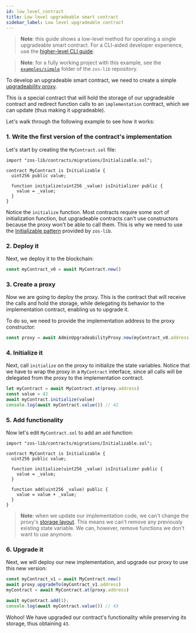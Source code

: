 ```yaml
---
id: low_level_contract
title: Low level upgradeable smart contract
sidebar_label: Low level upgradeable contract
---
```


> **Note**: this guide shows a low-level method for operating a single upgradeable smart contract. For a CLI-aided developer experience, use the [higher-level CLI guide](setup.md).

> **Note**: for a fully working project with this example, see the [`examples/simple`](https://github.com/zeppelinos/zos-lib/tree/master/examples/simple) folder of the `zos-lib` repository.

To develop an upgradeable smart contract, we need to create a simple [upgradeability proxy](https://blog.zeppelinos.org/proxy-patterns/).

This is a special contract that will hold the storage of our upgradeable contract and redirect function calls to an `implementation` contract, which we can update (thus making it upgradeable).

Let's walk through the following example to see how it works:

### 1. Write the first version of the contract's implementation

Let's start by creating the `MyContract.sol` file:

```sol
import "zos-lib/contracts/migrations/Initializable.sol";

contract MyContract is Initializable {
  uint256 public value;

  function initialize(uint256 _value) isInitializer public {
    value = _value;
  }
}
```

Notice the `initialize` function. Most contracts require some sort of initialization function, but upgradeable contracts can't use constructors because the proxy won't be able to call them. This is why we need to use the [Initializable pattern](advanced.md#initializers-vs-constructors) provided by `zos-lib`.

### 2. Deploy it

Next, we deploy it to the blockchain:

```js
const myContract_v0 = await MyContract.new()
```

### 3. Create a proxy

Now we are going to deploy the proxy. This is the contract that will receive the calls and hold the storage, while delegating its behavior to the implementation contract, enabling us to upgrade it.

To do so, we need to provide the implementation address to the proxy constructor:

```js
const proxy = await AdminUpgradeabilityProxy.new(myContract_v0.address)
```

### 4. Initialize it

Next, call `initialize` on the proxy to initialize the state variables. Notice that we have to wrap the proxy in a `MyContract` interface, since all calls will be delegated from the proxy to the implementation contract.

```js
let myContract = await MyContract.at(proxy.address)
const value = 42
await myContract.initialize(value)
console.log(await myContract.value()) // 42
```

### 5. Add functionality

Now let's edit `MyContract.sol` to add an `add` function:

```sol
import "zos-lib/contracts/migrations/Initializable.sol";

contract MyContract is Initializable {
  uint256 public value;

  function initialize(uint256 _value) isInitializer public {
    value = _value;
  }

  function add(uint256 _value) public {
    value = value + _value;
  }
}
```

> **Note**: when we update our implementation code, we can't change the proxy's [storage layout](https://solidity.readthedocs.io/en/v0.4.20/miscellaneous.html#layout-of-state-variables-in-storage). This means we can't remove any previously existing state variable. We can, however, remove functions we don't want to use anymore.

### 6. Upgrade it

Next, we will deploy our new implementation, and upgrade our proxy to use this new version:

```js
const myContract_v1 = await MyContract.new()
await proxy.upgradeTo(myContract_v1.address)
myContract = await MyContract.at(proxy.address)

await myContract.add(1);
console.log(await myContract.value()) // 43
```

Wohoo! We have upgraded our contract's functionality while preserving its storage, thus obtaining `43`.